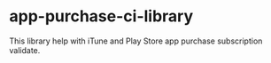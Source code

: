 # app-purchase-ci-library
This library help with iTune and Play Store app purchase subscription validate.

